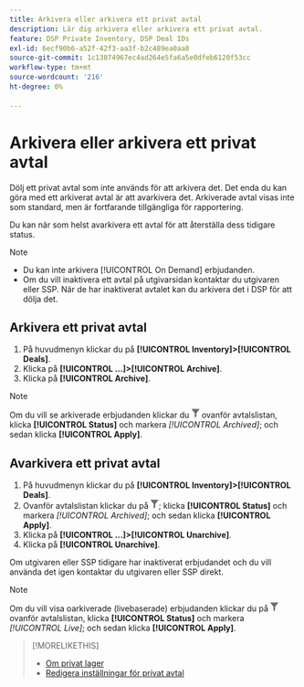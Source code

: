 ```yaml
---
title: Arkivera eller arkivera ett privat avtal
description: Lär dig arkivera eller arkivera ett privat avtal.
feature: DSP Private Inventory, DSP Deal IDs
exl-id: 6ecf90b6-a52f-42f3-aa3f-b2c489ea0aa8
source-git-commit: 1c13874967ec4ad264e5fa6a5e0dfeb6120f53cc
workflow-type: tm+mt
source-wordcount: '216'
ht-degree: 0%

---
```


# Arkivera eller arkivera ett privat avtal

Dölj ett privat avtal som inte används för att arkivera det. Det enda du kan göra med ett arkiverat avtal är att avarkivera det. Arkiverade avtal visas inte som standard, men är fortfarande tillgängliga för rapportering.

Du kan när som helst avarkivera ett avtal för att återställa dess tidigare status.

>[!NOTE]
>
>* Du kan inte arkivera [!UICONTROL On Demand] erbjudanden.
>* Om du vill inaktivera ett avtal på utgivarsidan kontaktar du utgivaren eller SSP. När de har inaktiverat avtalet kan du arkivera det i DSP för att dölja det.


## Arkivera ett privat avtal

1. På huvudmenyn klickar du på **[!UICONTROL Inventory]>[!UICONTROL Deals]**.
1. Klicka på **[!UICONTROL ...]>[!UICONTROL Archive]**.
1. Klicka på **[!UICONTROL Archive]**.

>[!NOTE]
>
>Om du vill se arkiverade erbjudanden klickar du ![Filter](/help/dsp/assets/filter.png) ovanför avtalslistan, klicka **[!UICONTROL Status]** och markera *[!UICONTROL Archived]*; och sedan klicka **[!UICONTROL Apply]**.<!-- Verify the text to apply the filter(s).)-->

## Avarkivera ett privat avtal

1. På huvudmenyn klickar du på **[!UICONTROL Inventory]>[!UICONTROL Deals]**.
1. Ovanför avtalslistan klickar du på ![Filter](/help/dsp/assets/filter.png); klicka **[!UICONTROL Status]** och markera *[!UICONTROL Archived]*; och sedan klicka **[!UICONTROL Apply]**.<!-- Verify the text to apply the filter(s).)-->
1. Klicka på **[!UICONTROL ...]>[!UICONTROL Unarchive]**.
1. Klicka på **[!UICONTROL Unarchive]**.

Om utgivaren eller SSP tidigare har inaktiverat erbjudandet och du vill använda det igen kontaktar du utgivaren eller SSP direkt.

>[!NOTE]
>
>Om du vill visa oarkiverade (livebaserade) erbjudanden klickar du på ![Filter](/help/dsp/assets/filter.png) ovanför avtalslistan, klicka **[!UICONTROL Status]** och markera *[!UICONTROL Live]*; och sedan klicka **[!UICONTROL Apply]**.<!-- Verify the text to apply the filter(s).)-->

>[!MORELIKETHIS]
>
>* [Om privat lager](private-inventory-about.md)
>* [Redigera inställningar för privat avtal](/help/dsp/inventory/deal-id-edit.md)

